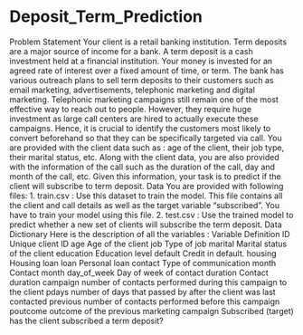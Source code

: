# Deposit_Term_Prediction
Problem Statement Your client is a retail banking institution. Term deposits are a major source of income for a bank. A term deposit is a cash investment held at a financial institution. Your money is invested for an agreed rate of interest over a fixed amount of time, or term. The bank has various outreach plans to sell term deposits to their customers such as email marketing, advertisements, telephonic marketing and digital marketing. Telephonic marketing campaigns still remain one of the most effective way to reach out to people. However, they require huge investment as large call centers are hired to actually execute these campaigns. Hence, it is crucial to identify the customers most likely to convert beforehand so that they can be specifically targeted via call. You are provided with the client data such as : age of the client, their job type, their marital status, etc. Along with the client data, you are also provided with the information of the call such as the duration of the call, day and month of the call, etc. Given this information, your task is to predict if the client will subscribe to term deposit. Data You are provided with following files: 1. train.csv : Use this dataset to train the model. This file contains all the client and call details as well as the target variable “subscribed”. You have to train your model using this file. 2. test.csv : Use the trained model to predict whether a new set of clients will subscribe the term deposit. Data Dictionary Here is the description of all the variables : Variable Definition ID Unique client ID age Age of the client job Type of job marital Marital status of the client education Education level default Credit in default. housing Housing loan loan Personal loan contact Type of communication month Contact month day_of_week Day of week of contact duration Contact duration campaign number of contacts performed during this campaign to the client pdays number of days that passed by after the client was last contacted previous number of contacts performed before this campaign poutcome outcome of the previous marketing campaign Subscribed (target) has the client subscribed a term deposit?

